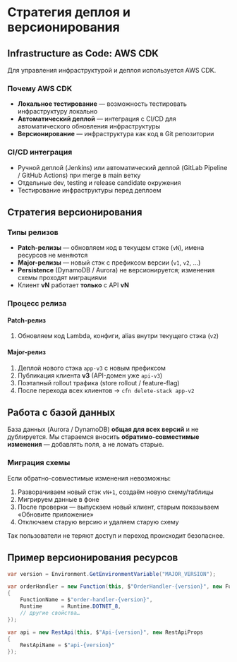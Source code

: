 # Стратегия деплоя и версионирования

## Infrastructure as Code: AWS CDK

Для управления инфраструктурой и деплоя используется AWS CDK.

### Почему AWS CDK

* **Локальное тестирование** — возможность тестировать инфраструктуру локально
* **Автоматический деплой** — интеграция с CI/CD для автоматического обновления инфраструктуры
* **Версионирование** — инфраструктура как код в Git репозитории

### CI/CD интеграция

* Ручной деплой (Jenkins) или автоматический деплой (GitLab Pipeline / GitHub Actions) при merge в main ветку
* Отдельные dev, testing и release candidate окружения
* Тестирование инфраструктуры перед деплоем

## Стратегия версионирования

### Типы релизов

* **Patch-релизы** — обновляем код в текущем стэке (`vN`), имена ресурсов не меняются
* **Major-релизы** — новый стэк с префиксом версии (`v1`, `v2`, …)
* **Persistence** (DynamoDB / Aurora) не версионируется; изменения схемы проходят миграциями
* Клиент **vN** работает **только** с API **vN**

### Процесс релиза

#### Patch-релиз
1. Обновляем код Lambda, конфиги, alias внутри текущего стэка (`v2`)

#### Major-релиз
1. Деплой нового стэка `app-v3` с новым префиксом
2. Публикация клиента **v3** (API-домен уже `api-v3`)
3. Поэтапный rollout трафика (store rollout / feature-flag)
4. После перехода всех клиентов → `cfn delete-stack app-v2`

## Работа с базой данных

База данных (Aurora / DynamoDB) **общая для всех версий** и не дублируется. Мы стараемся вносить **обратимо-совместимые изменения** — добавлять поля, а не ломать старые.

### Миграция схемы

Если обратно-совместимые изменения невозможны:

1. Разворачиваем новый стэк `vN+1`, создаём новую схему/таблицы
2. Мигрируем данные в фоне
3. После проверки — выпускаем новый клиент, старым показываем «Обновите приложение»
4. Отключаем старую версию и удаляем старую схему

Так пользователи не теряют доступ и переход происходит безопаснее.

## Пример версионирования ресурсов

```csharp
var version = Environment.GetEnvironmentVariable("MAJOR_VERSION");

var orderHandler = new Function(this, $"OrderHandler-{version}", new FunctionProps
{
    FunctionName = $"order-handler-{version}",
    Runtime      = Runtime.DOTNET_8,
    // другие свойства…
});

var api = new RestApi(this, $"Api-{version}", new RestApiProps
{
    RestApiName = $"api-{version}"
});
```